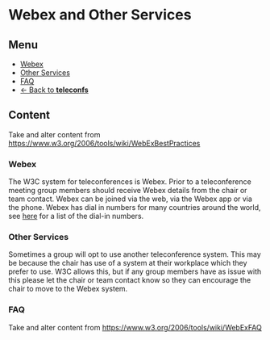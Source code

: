 # Webex and Other Services
## Menu
* [Webex](#webex)
* [Other Services](#other-services)
* [FAQ](#faq)
* [<- Back to **teleconfs**](../index.md)

## Content
Take and alter content from <https://www.w3.org/2006/tools/wiki/WebExBestPractices>

### Webex
The W3C system for teleconferences is Webex. Prior to a teleconference meeting group members should receive Webex details from the chair or team contact. Webex can be joined via the web, via the Webex app or via the phone. Webex has dial in numbers for many countries around the world, see [here](#) for a list of the dial-in numbers.

### Other Services
Sometimes a group will opt to use another teleconference system. This may be because the chair has use of a system at their workplace which they prefer to use. W3C allows this, but if any group members have as issue with this please let the chair or team contact know so they can encourage the chair to move to the Webex system. 

### FAQ
Take and alter content from <https://www.w3.org/2006/tools/wiki/WebExFAQ>

